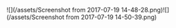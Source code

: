 ![](/assets/Screenshot from 2017-07-19 14-48-28.png)![](/assets/Screenshot from 2017-07-19 14-50-39.png)

